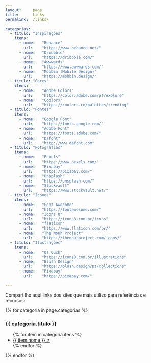 ```yaml
---
layout:		page
title:		Links
permalink:	/links/

categorias:
  - titulo: "Inspirações"
    itens:
      - nome:	"Behance"
        url:	"https://www.behance.net/"
      - nome:	"Dribbble"
        url:	"https://dribbble.com/"
      - nome:	"Awwwards"
        url:	"https://www.awwwards.com/"
      - nome:	"Mobbin (Mobile Design)"
        url:	"https://mobbin.design/"
  - titulo: "Cores"
    itens:
      - nome:	"Adobe Colors"
        url:	"https://color.adobe.com/pt/explore"
      - nome:	"Coolors"
        url:	"https://coolors.co/palettes/trending"
  - titulo: "Fontes"
    itens:
      - nome:	"Google Font"
        url:	"https://fonts.google.com/"
      - nome:	"Adobe Font"
        url:	"https://fonts.adobe.com/"
      - nome:	"Dafont"
        url: 	"http://www.dafont.com"
  - titulo: "Fotografias"
    itens:
      - nome:	"Pexels"
        url:	"https://www.pexels.com/"
      - nome:	"Pixabay"
        url:	"https://pixabay.com/"
      - nome:	"Unsplash"
        url:	"https://unsplash.com/"
      - nome:	"Stockvault"
        url:	"https://www.stockvault.net/"
  - titulo: "Ícones"
    itens:
      - nome:	"Font Awesome"
        url:	"https://fontawesome.com/"
      - nome:	"Icons 8"
        url:	"https://icons8.com.br/icons"
      - nome:	"flaticon"
        url:	"https://www.flaticon.com/br/"
      - nome:	"The Noun Project"
        url:	"https://thenounproject.com/icons/"
  - titulo: "Ilustrações"
    itens:
      - nome:	"O! Ouch"
        url:	"https://icons8.com.br/illustrations"
      - nome:	"Blush Design"
        url:	"https://blush.design/pt/collections"
      - nome:	"Pixabay"
        url:	"https://pixabay.com/"

---
```


<p>Compartilho aqui links dos sites que mais utilizo para referências e recursos:</p>

{% for categoria in page.categorias %}
<div class="row mb-4">
	<div class="col-sm-3 mr-1">
		<h3 id="{{ categoria.titulo }}">{{ categoria.titulo }}</h3>
	</div>
	<div class="col-sm-9">
		<ul>
			{% for item in categoria.itens %}
			<li><a target="_blank" href="{{ item.url }}">{{ item.nome }} ↗</a></li>
			{% endfor %}
		</ul>
	</div>
</div>
{% endfor %}